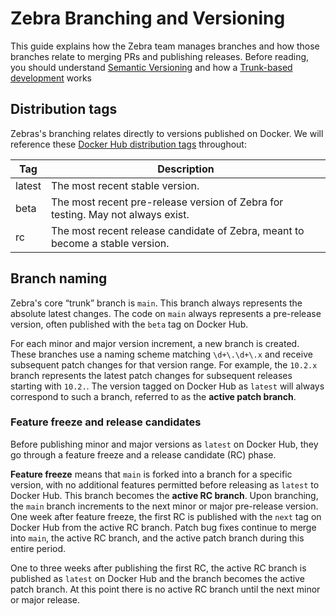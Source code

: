 # Zebra Branching and Versioning

This guide explains how the Zebra team manages branches and how those branches relate to
merging PRs and publishing releases. Before reading, you should understand
[Semantic Versioning](https://semver.org/spec/v2.0.0.html) and how a [Trunk-based development](https://www.atlassian.com/continuous-delivery/continuous-integration/trunk-based-development) works

## Distribution tags

Zebras's branching relates directly to versions published on Docker. We will reference these [Docker Hub
distribution tags](https://hub.docker.com/r/zfnd/zebra/tags) throughout:

| Tag    | Description                                                                       |
|--------|-----------------------------------------------------------------------------------|
| latest | The most recent stable version.                                                   |
| beta   | The most recent pre-release version of Zebra for testing. May not always exist.   |
| rc     | The most recent release candidate of Zebra, meant to become a stable version.     |

## Branch naming

Zebra's core “trunk” branch is `main`. This branch always represents the absolute latest changes. The
code on `main` always represents a pre-release version, often published with the `beta` tag on Docker Hub.

For each minor and major version increment, a new branch is created. These branches use a naming
scheme matching `\d+\.\d+\.x` and receive subsequent patch changes for that version range. For
example, the `10.2.x` branch represents the latest patch changes for subsequent releases starting
with `10.2.`. The version tagged on Docker Hub as `latest` will always correspond to such a branch,
referred to as the **active patch branch**.

### Feature freeze and release candidates

Before publishing minor and major versions as `latest` on Docker Hub, they go through a feature freeze and
a release candidate (RC) phase.

**Feature freeze** means that `main` is forked into a branch for a specific version, with no
additional features permitted before releasing as `latest` to Docker Hub. This branch becomes the **active
RC branch**. Upon branching, the `main` branch increments to the next minor or major pre-release
version. One week after feature freeze, the first RC is published with the `next` tag on Docker Hub from
the active RC branch. Patch bug fixes continue to merge into `main`, the active RC branch, and
the active patch branch during this entire period.

One to three weeks after publishing the first RC, the active RC branch is published as `latest` on
Docker Hub and the branch becomes the active patch branch. At this point there is no active RC branch until
the next minor or major release.
